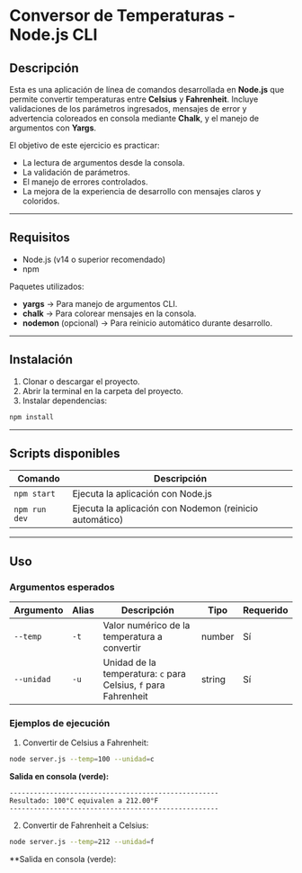 # Conversor de Temperaturas - Node.js CLI

## Descripción

Esta es una aplicación de línea de comandos desarrollada en **Node.js** que permite convertir temperaturas entre **Celsius** y **Fahrenheit**.
Incluye validaciones de los parámetros ingresados, mensajes de error y advertencia coloreados en consola mediante **Chalk**, y el manejo de argumentos con **Yargs**.

El objetivo de este ejercicio es practicar:

* La lectura de argumentos desde la consola.
* La validación de parámetros.
* El manejo de errores controlados.
* La mejora de la experiencia de desarrollo con mensajes claros y coloridos.

---

## Requisitos

* Node.js (v14 o superior recomendado)
* npm

Paquetes utilizados:

* **yargs** → Para manejo de argumentos CLI.
* **chalk** → Para colorear mensajes en la consola.
* **nodemon** (opcional) → Para reinicio automático durante desarrollo.

---

## Instalación

1. Clonar o descargar el proyecto.
2. Abrir la terminal en la carpeta del proyecto.
3. Instalar dependencias:

```bash
npm install
```

---

## Scripts disponibles

| Comando       | Descripción                                             |
| ------------- | ------------------------------------------------------- |
| `npm start`   | Ejecuta la aplicación con Node.js                       |
| `npm run dev` | Ejecuta la aplicación con Nodemon (reinicio automático) |

---

## Uso

### Argumentos esperados

| Argumento  | Alias | Descripción                                                     | Tipo   | Requerido |
| ---------- | ----- | --------------------------------------------------------------- | ------ | --------- |
| `--temp`   | `-t`  | Valor numérico de la temperatura a convertir                    | number | Sí        |
| `--unidad` | `-u`  | Unidad de la temperatura: `c` para Celsius, `f` para Fahrenheit | string | Sí        |

### Ejemplos de ejecución

1. Convertir de Celsius a Fahrenheit:

```bash
node server.js --temp=100 --unidad=c
```

**Salida en consola (verde):**

```
----------------------------------------------------
Resultado: 100°C equivalen a 212.00°F
----------------------------------------------------
```

2. Convertir de Fahrenheit a Celsius:

```bash
node server.js --temp=212 --unidad=f
```

**Salida en consola (verde):
